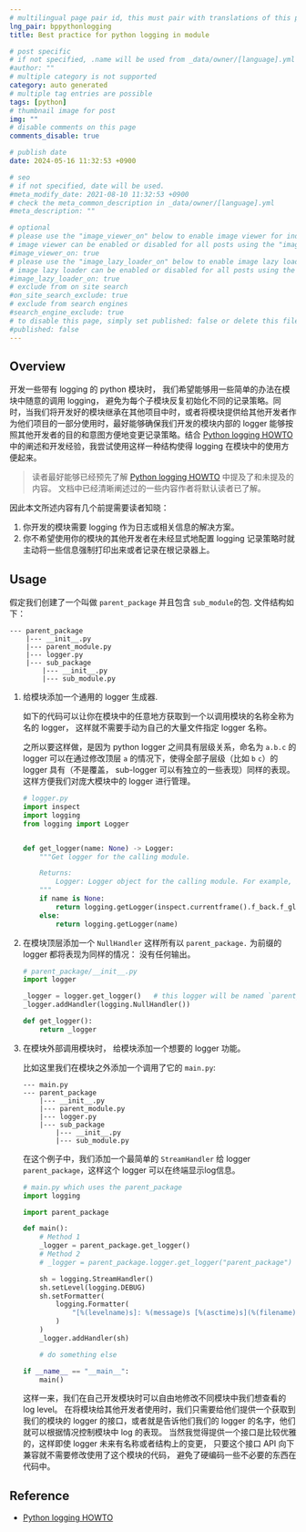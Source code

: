 ```yaml
---
# multilingual page pair id, this must pair with translations of this page. (This name must be unique)
lng_pair: bppythonlogging
title: Best practice for python logging in module

# post specific
# if not specified, .name will be used from _data/owner/[language].yml
#author: ""
# multiple category is not supported
category: auto generated
# multiple tag entries are possible
tags: [python]
# thumbnail image for post
img: ""
# disable comments on this page
comments_disable: true

# publish date
date: 2024-05-16 11:32:53 +0900

# seo
# if not specified, date will be used.
#meta_modify_date: 2021-08-10 11:32:53 +0900
# check the meta_common_description in _data/owner/[language].yml
#meta_description: ""

# optional
# please use the "image_viewer_on" below to enable image viewer for individual pages or posts (_posts/ or [language]/_posts folders).
# image viewer can be enabled or disabled for all posts using the "image_viewer_posts: true" setting in _data/conf/main.yml.
#image_viewer_on: true
# please use the "image_lazy_loader_on" below to enable image lazy loader for individual pages or posts (_posts/ or [language]/_posts folders).
# image lazy loader can be enabled or disabled for all posts using the "image_lazy_loader_posts: true" setting in _data/conf/main.yml.
#image_lazy_loader_on: true
# exclude from on site search
#on_site_search_exclude: true
# exclude from search engines
#search_engine_exclude: true
# to disable this page, simply set published: false or delete this file
#published: false
---
```

## Overview

开发一些带有 logging 的 python 模块时， 我们希望能够用一些简单的办法在模块中随意的调用 logging， 避免为每个子模块反复初始化不同的记录策略。同时，当我们将开发好的模块继承在其他项目中时，或者将模块提供给其他开发者作为他们项目的一部分使用时，最好能够确保我们开发的模块内部的 logger 能够按照其他开发者的目的和意图方便地变更记录策略。结合 [Python logging HOWTO](https://docs.python.org/3/howto/logging.html#configuring-logging-for-a-library) 中的阐述和开发经验，我尝试使用这样一种结构使得 logging 在模块中的使用方便起来。

> 读者最好能够已经预先了解 [Python logging HOWTO](https://docs.python.org/3/howto/logging.html#configuring-logging-for-a-library) 中提及了和未提及的内容。 文档中已经清晰阐述过的一些内容作者将默认读者已了解。

因此本文所述内容有几个前提需要读者知晓：

1. 你开发的模块需要 logging 作为日志或相关信息的解决方案。
2. 你不希望使用你的模块的其他开发者在未经显式地配置 logging 记录策略时就主动将一些信息强制打印出来或者记录在根记录器上。

## Usage

假定我们创建了一个叫做 `parent_package` 并且包含 `sub_module`的包. 文件结构如下：

```text
--- parent_package
    |--- __init__.py
    |--- parent_module.py
    |--- logger.py
    |--- sub_package
        |--- __init__.py
        |--- sub_module.py
```

1. 给模块添加一个通用的 logger 生成器.

    如下的代码可以让你在模块中的任意地方获取到一个以调用模块的名称全称为名的 logger， 这样就不需要手动为自己的大量文件指定 logger 名称。

    之所以要这样做，是因为 python logger 之间具有层级关系，命名为 `a.b.c` 的 logger 可以在通过修改顶层 `a` 的情况下，使得全部子层级（比如 `b` `c`）的 logger 具有（不是覆盖， sub-logger 可以有独立的一些表现）同样的表现。 这样方便我们对庞大模块中的 logger 进行管理。

    ```python
    # logger.py
    import inspect
    import logging
    from logging import Logger


    def get_logger(name: None) -> Logger:
        """Get logger for the calling module.

        Returns:
            Logger: Logger object for the calling module. For example, if this function is called from module `parent_package/sub_package/sub_module.py`, the logger will be named `parent_package.sub_package.sub_module`.
        """
        if name is None:
            return logging.getLogger(inspect.currentframe().f_back.f_globals["__name__"])
        else:
            return logging.getLogger(name)
    ```

2. 在模块顶层添加一个 `NullHandler` 这样所有以 `parent_package.` 为前缀的 logger 都将表现为同样的情况： 没有任何输出。

    ```python
    # parent_package/__init__.py
    import logger

    _logger = logger.get_logger()   # this logger will be named `parent_package`
    _logger.addHandler(logging.NullHandler())

    def get_logger():
        return _logger
    ```

3. 在模块外部调用模块时， 给模块添加一个想要的 logger 功能。

    比如这里我们在模块之外添加一个调用了它的 `main.py`:

    ```text
    --- main.py
    --- parent_package
        |--- __init__.py
        |--- parent_module.py
        |--- logger.py
        |--- sub_package
            |--- __init__.py
            |--- sub_module.py
    ```

    在这个例子中，我们添加一个最简单的 `StreamHandler` 给 logger `parent_package`，这样这个 logger 可以在终端显示log信息。

    ```python
    # main.py which uses the parent_package
    import logging

    import parent_package

    def main():
        # Method 1
        _logger = parent_package.get_logger()
        # Method 2
        # _logger = parent_package.logger.get_logger("parent_package")

        sh = logging.StreamHandler()
        sh.setLevel(logging.DEBUG)
        sh.setFormatter(
            logging.Formatter(
                "[%(levelname)s]: %(message)s [%(asctime)s](%(filename)s:%(lineno)d)"
            )
        )
        _logger.addHandler(sh)

        # do something else

    if __name__ == "__main__":
        main()
    ```

    这样一来，我们在自己开发模块时可以自由地修改不同模块中我们想查看的 log level。 在将模块给其他开发者使用时，我们只需要给他们提供一个获取到我们的模块的 logger 的接口，或者就是告诉他们我们的 logger 的名字，他们就可以根据情况控制模块中 log 的表现。 当然我觉得提供一个接口是比较优雅的，这样即使 logger 未来有名称或者结构上的变更， 只要这个接口 API 向下兼容就不需要修改使用了这个模块的代码， 避免了硬编码一些不必要的东西在代码中。

## Reference

- [Python logging HOWTO](https://docs.python.org/3/howto/logging.html#configuring-logging-for-a-library)

